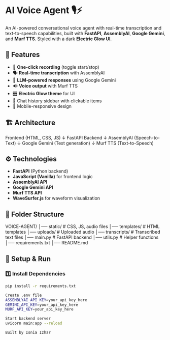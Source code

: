 # AI Voice Agent 🎙️⚡

An AI-powered conversational voice agent with real-time transcription and text-to-speech capabilities, built with **FastAPI**, **AssemblyAI**, **Google Gemini**, and **Murf TTS**. Styled with a dark **Electric Glow UI**.

## 🚀 Features
- 🎤 **One-click recording** (toggle start/stop)
- 🗣 **Real-time transcription** with AssemblyAI
- 🤖 **LLM-powered responses** using Google Gemini
- 🔊 **Voice output** with Murf TTS
- 🎛 **Electric Glow theme** for UI
- 📜 Chat history sidebar with clickable items
- 📱 Mobile-responsive design

## 🏗 Architecture
Frontend (HTML, CSS, JS)
↓
FastAPI Backend
↓
AssemblyAI (Speech-to-Text)
↓
Google Gemini (Text generation)
↓
Murf TTS (Text-to-Speech)


## ⚙️ Technologies
- **FastAPI** (Python backend)
- **JavaScript (Vanilla)** for frontend logic
- **AssemblyAI API**
- **Google Gemini API**
- **Murf TTS API**
- **WaveSurfer.js** for waveform visualization

## 📂 Folder Structure
VOICE-AGENT/
│── static/ # CSS, JS, audio files
│── templates/ # HTML templates
│── uploads/ # Uploaded audio
│── transcripts/ # Transcribed text files
│── main.py # FastAPI backend
│── utils.py # Helper functions
│── requirements.txt
│── README.md


## 🔧 Setup & Run
### 1️⃣ Install Dependencies
```bash
pip install -r requirements.txt

Create .env file
ASSEMBLYAI_API_KEY=your_api_key_here
GEMINI_API_KEY=your_api_key_here
MURF_API_KEY=your_api_key_here

Start backend server
uvicorn main:app --reload

Built by Isnia Izhar

